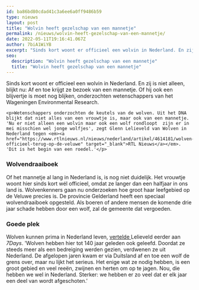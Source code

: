 ```yaml
---
id: ba86bd80cdad41c3a6ee6a0ff9486b59
type: nieuws
layout: post
title: "Wolvin heeft gezelschap van een mannetje"
permalink: /nieuws/wolvin-heeft-gezelschap-van-een-mannetje/
date: 2022-05-11T19:16:41.067Z
author: 7biA1WiYB
excerpt: "Sinds kort woont er officieel een wolvin in Nederland. En zij is niet alleen, blijkt nu: Af en toe krijgt ze bezoek van een mannetje. Of hij ook een blijvertje is moet nog blijken, onderzochten wetenschappers van het Wageningen Environmental Research.   "
seo:
  description: "Wolvin heeft gezelschap van een mannetje"
  title: "Wolvin heeft gezelschap van een mannetje"
---
```

Sinds kort woont er officieel een wolvin in Nederland. En zij is niet alleen, blijkt nu: Af en toe krijgt ze bezoek van een mannetje. Of hij ook een blijvertje is moet nog blijken, onderzochten wetenschappers van het Wageningen Environmental Research.   

    <p>Wetenschappers onderzochten de keutels van de wolven. Uit het DNA blijkt dat niet alles van een vrouwtje is, maar ook van een mannetje. 'Nu er niet alleen een wolvin maar ook een wolf rondloopt  zijn er in mei misschien wel jonge wolfjes', zegt Glenn Lelieveld van Wolven in Nederland tegen <em><a href="https://www.rtlnieuws.nl/nieuws/nederland/artikel/4614181/wolven-officieel-terug-op-de-veluwe" target="_blank">RTL Nieuws</a></em>. 'Dit is het begin van een roedel.'</p>
<h3>Wolvendraaiboek</h3>
<p>Of het mannetje al lang in Nederland is, is nog niet duidelijk. Het vrouwtje woont hier sinds kort wél officieel, omdat ze langer dan een halfjaar in ons land is. Wolvenkenners gaan nu onderzoeken hoe groot haar leefgebied op de Veluwe precies is. De provincie Gelderland heeft een speciaal wolvendraaiboek opgesteld. Als boeren of andere mensen de komende drie jaar schade hebben door een wolf, zal de gemeente dat vergoeden.</p>
<h3>Goede plek</h3>
<p>Wolven kunnen prima in Nederland leven, <a href="https://7dagen.netlify.app/nieuws/dit-moet-je-niet-doen-als-je-een-wolf-tegenkomt">vertelde </a>Lelieveld eerder aan <em>7Days</em>. 'Wolven hebben hier tot 140 jaar geleden ook geleefd. Doordat ze steeds meer als een bedreiging werden gezien, verdwenen ze uit Nederland. De afgelopen jaren kwam er via Duitsland af en toe een wolf de grens over, maar nu lijkt het serieus. Het enige wat ze nodig hebben, is een groot gebied en veel reeën, zwijnen en herten om op te jagen. Nou, die hebben we wel in Nederland. Sterker: we hebben er zo veel dat er elk jaar een deel van wordt afgeschoten.'</p>  
